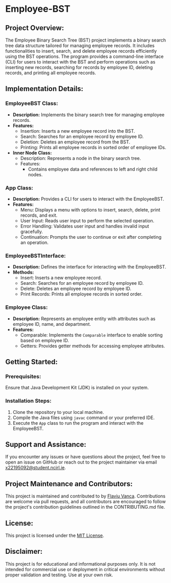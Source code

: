 # Employee-BST

## Project Overview:
The Employee Binary Search Tree (BST) project implements a binary search tree data structure tailored for managing employee records. It includes functionalities to insert, search, and delete employee records efficiently using the BST operations. The program provides a command-line interface (CLI) for users to interact with the BST and perform operations such as inserting new records, searching for records by employee ID, deleting records, and printing all employee records.

## Implementation Details:
### EmployeeBST Class:
- **Description:** Implements the binary search tree for managing employee records.
- **Features:**
  - Insertion: Inserts a new employee record into the BST.
  - Search: Searches for an employee record by employee ID.
  - Deletion: Deletes an employee record from the BST.
  - Printing: Prints all employee records in sorted order of employee IDs.
- **Inner Node Class:**
  - Description: Represents a node in the binary search tree.
  - Features:
    - Contains employee data and references to left and right child nodes.

### App Class:
- **Description:** Provides a CLI for users to interact with the EmployeeBST.
- **Features:**
  - Menu: Displays a menu with options to insert, search, delete, print records, and exit.
  - User Input: Reads user input to perform the selected operation.
  - Error Handling: Validates user input and handles invalid input gracefully.
  - Continuation: Prompts the user to continue or exit after completing an operation.

### EmployeeBSTInterface:
- **Description:** Defines the interface for interacting with the EmployeeBST.
- **Methods:**
  - Insert: Inserts a new employee record.
  - Search: Searches for an employee record by employee ID.
  - Delete: Deletes an employee record by employee ID.
  - Print Records: Prints all employee records in sorted order.

### Employee Class:
- **Description:** Represents an employee entity with attributes such as employee ID, name, and department.
- **Features:**
  - Comparable: Implements the `Comparable` interface to enable sorting based on employee ID.
  - Getters: Provides getter methods for accessing employee attributes.

## Getting Started:
### Prerequisites:
Ensure that Java Development Kit (JDK) is installed on your system.

### Installation Steps:
1. Clone the repository to your local machine.
2. Compile the Java files using `javac` command or your preferred IDE.
3. Execute the `App` class to run the program and interact with the EmployeeBST.

## Support and Assistance:
If you encounter any issues or have questions about the project, feel free to open an issue on GitHub or reach out to the project maintainer via email x22195092@student.ncirl.ie.

## Project Maintenance and Contributors:
This project is maintained and contributed to by [Flaviu Vanca](https://github.com/thaparazite). Contributions are welcome via pull requests, and all contributors are encouraged to follow the project's contribution guidelines outlined in the CONTRIBUTING.md file.

## License:
This project is licensed under the [MIT License](https://opensource.org/licenses/MIT).

## Disclaimer:
This project is for educational and informational purposes only. It is not intended for commercial use or deployment in critical environments without proper validation and testing. Use at your own risk.
